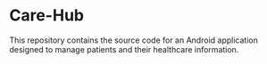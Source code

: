 # Care-Hub
This repository contains the source code for an Android application designed to manage patients and their healthcare information.
